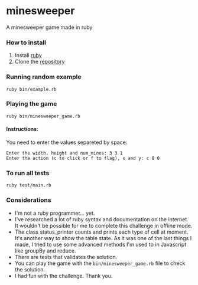 # minesweeper
A minesweeper game made in ruby


### How to install
1. Install [ruby](https://www.ruby-lang.org/pt/downloads/)
2. Clone the [repository](https://github.com/raapperez/minesweeper)

### Running random example
```
ruby bin/example.rb
```

### Playing the game
```
ruby bin/minesweeper_game.rb
```
#### Instructions:
You need to enter the values separeted by space:
```
Enter the width, height and num_mines: 3 3 1
Enter the action (c to click or f to flag), x and y: c 0 0
```

### To run all tests
```
ruby test/main.rb
```

### Considerations
* I'm not a ruby programmer... yet.
* I've researched a lot of ruby syntax and documentation on the internet. It wouldn't be possible for me to complete this challenge in offline mode.
* The class status_printer counts and prints each type of cell at moment. It's another way to show the table state. As it was one of the last things I made, I tried to use some advanced methods I'm used to in Javascript like groupBy and reduce.
* There are tests that validates the solution.
* You can play the game with the ```bin/minesweeper_game.rb``` file to check the solution.
* I had fun with the challenge. Thank you.
